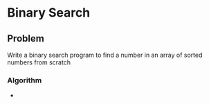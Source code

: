 # Binary Search

## Problem
Write a binary search program to find a number in an array of sorted numbers from scratch

### Algorithm
- 
